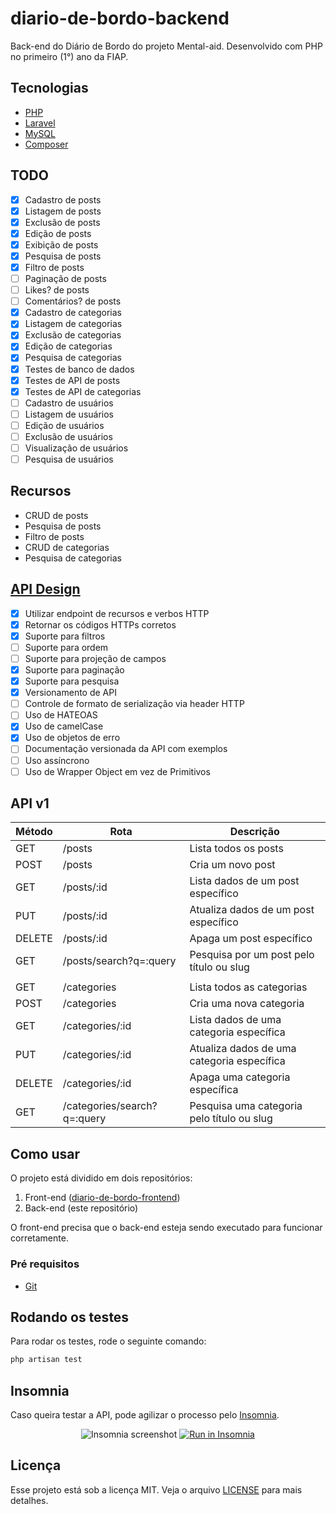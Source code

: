 # diario-de-bordo-backend

Back-end do Diário de Bordo do projeto Mental-aid. Desenvolvido com PHP no primeiro (1°) ano da FIAP.

## Tecnologias

-   [PHP](https://www.php.net/)
-   [Laravel](https://laravel.com/docs/9.x)
-   [MySQL](https://www.mysql.com/)
-   [Composer](https://getcomposer.org/)

## TODO

-   [x] Cadastro de posts
-   [x] Listagem de posts
-   [x] Exclusão de posts
-   [x] Edição de posts
-   [x] Exibição de posts
-   [x] Pesquisa de posts
-   [x] Filtro de posts
-   [ ] Paginação de posts
-   [ ] Likes? de posts
-   [ ] Comentários? de posts
-   [x] Cadastro de categorias
-   [x] Listagem de categorias
-   [x] Exclusão de categorias
-   [x] Edição de categorias
-   [x] Pesquisa de categorias
-   [x] Testes de banco de dados
-   [x] Testes de API de posts
-   [x] Testes de API de categorias
-   [ ] Cadastro de usuários
-   [ ] Listagem de usuários
-   [ ] Edição de usuários
-   [ ] Exclusão de usuários
-   [ ] Visualização de usuários
-   [ ] Pesquisa de usuários

## Recursos

-   CRUD de posts
-   Pesquisa de posts
-   Filtro de posts
-   CRUD de categorias
-   Pesquisa de categorias

## [API Design](https://tomyjaya.github.io/2018/02/01/api-design/)
- [x] Utilizar endpoint de recursos e verbos HTTP
- [x] Retornar os códigos HTTPs corretos
- [x] Suporte para filtros
- [ ] Suporte para ordem
- [ ] Suporte para projeção de campos
- [x] Suporte para paginação
- [x] Suporte para pesquisa
- [x] Versionamento de API
- [ ] Controle de formato de serialização via header HTTP
- [ ] Uso de HATEOAS
- [x] Uso de camelCase
- [x] Uso de objetos de erro
- [ ] Documentação versionada da API com exemplos
- [ ] Uso assíncrono
- [ ] Uso de Wrapper Object em vez de Primitivos

## API v1

| Método | Rota                       | Descrição                                  |
| ------ | -------------------------- | ------------------------------------------ |
| GET    | /posts                     | Lista todos os posts                       |
| POST   | /posts                     | Cria um novo post                          |
| GET    | /posts/:id                 | Lista dados de um post específico          |
| PUT    | /posts/:id                 | Atualiza dados de um post específico       |
| DELETE | /posts/:id                 | Apaga um post específico                   |
| GET    | /posts/search?q=:query     | Pesquisa por um post pelo título ou slug   |
|        |                            |                                            |
| GET    | /categories                | Lista todos as categorias                  |
| POST   | /categories                | Cria uma nova categoria                    |
| GET    | /categories/:id            | Lista dados de uma categoria específica    |
| PUT    | /categories/:id            | Atualiza dados de uma categoria específica |
| DELETE | /categories/:id            | Apaga uma categoria específica             |
| GET    | /categories/search?q=:query| Pesquisa uma categoria pelo título ou slug |

## Como usar

O projeto está dividido em dois repositórios:

1. Front-end ([diario-de-bordo-frontend](https://github.com/LosSantosBoys/diario-de-bordo-frontend))
2. Back-end (este repositório)

O front-end precisa que o back-end esteja sendo executado para funcionar corretamente.

### Pré requisitos

-   [Git](https://git-scm.com)

## Rodando os testes

Para rodar os testes, rode o seguinte comando:

```bash
php artisan test
```

## Insomnia

Caso queira testar a API, pode agilizar o processo pelo [Insomnia](https://insomnia.rest/).

<p align="center">
  <img src="Insomnia_screenshot.png" alt="Insomnia screenshot">
  <a href="Insomnia_API.json" target="_blank"><img src="https://insomnia.rest/images/run.svg" alt="Run in Insomnia"></a>
</p>

## Licença

Esse projeto está sob a licença MIT. Veja o arquivo [LICENSE](LICENSE) para mais detalhes.